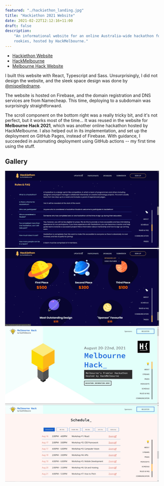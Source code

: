 ```yaml
---
featured: "./hackiethon_landing.jpg"
title: "Hackiethon 2021 Website"
date: 2021-02-22T12:12:16+11:00
draft: false
description:
    "An informational website for an online Australia-wide hackathon for
    rookies, hosted by HackMelbourne."
---
```


* [Hackiethon Website](https://hackiethon.hackmelb.org)
* [HackMelbourne](https://hackmelb.org)
* [Melbourne Hack Website](https://melbournehack.hackmelb.org)

I built this website with React, Typescript and Sass. Unsurprisingly, I did
not design the website, and the sleek space design was done by
[@mispelledname](https://github.com/mispelledname).

The website is hosted on Firebase, and the domain registration and DNS
services are from Namecheap. This time, deploying to a subdomain was
surprisingly straightforward.

The scroll component on the bottom right was a really tricky bit, and
it's not perfect, but it works most of the time... It was reused in
the website for **Melbourne Hack 2021**, which was another online hackathon
hosted by HackMelbourne. I also helped out in its implementation, and set up
the deployment on GitHub Pages, instead of Firebase. With guidance, I
succeeded in automating deployment using GitHub actions -- my first time using
the stuff.

## Gallery

![Screenshot of Hackiethon's FAQ page](./hackiethon_faq.jpg)
![Screenshot of Hackiethon's prizes page](./hackiethon_prizes.jpg)
![Screenshot of Melbourne Hack's landing page](./melbourne_hack_landing.jpg)
![Screenshot of Melbourne Hack's schedule page](./melbourne_hack_schedule.jpg)

